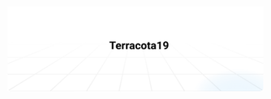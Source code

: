 <img src="https://github.com/terracota19/terracota19/blob/2ff6c7e510a519e7a1e190e803a1c7474c8e8220/assets/header.svg" />
